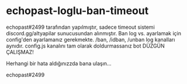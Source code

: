 # echopast-loglu-ban-timeout

echopast#2499 tarafından yapılmıştır, sadece timeout sistemi discord.gg/altyapilar sunucusundan alınmıştır. Ban log vs. ayarlamak için config'den ayarlamanız gerekmekte.
/ban, /idban, /unban log kanalları aynıdır. config.js kanalını tam olarak doldurmassanız bot DÜZGÜN ÇALIŞMAZ!

Herhangi bir hata aldığınızzda bana ulaşın...


echopast#2499
